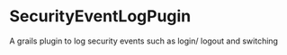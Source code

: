SecurityEventLogPugin
=====================

A grails plugin to log security events such as login/ logout and switching
